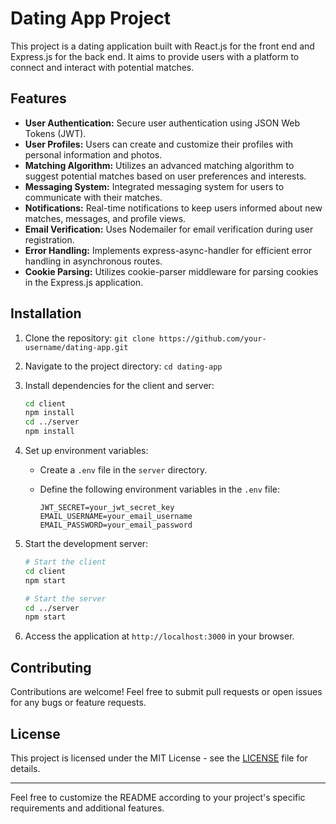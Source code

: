 # Dating App Project

This project is a dating application built with React.js for the front end and Express.js for the back end. It aims to provide users with a platform to connect and interact with potential matches.

## Features

- **User Authentication:** Secure user authentication using JSON Web Tokens (JWT).
- **User Profiles:** Users can create and customize their profiles with personal information and photos.
- **Matching Algorithm:** Utilizes an advanced matching algorithm to suggest potential matches based on user preferences and interests.
- **Messaging System:** Integrated messaging system for users to communicate with their matches.
- **Notifications:** Real-time notifications to keep users informed about new matches, messages, and profile views.
- **Email Verification:** Uses Nodemailer for email verification during user registration.
- **Error Handling:** Implements express-async-handler for efficient error handling in asynchronous routes.
- **Cookie Parsing:** Utilizes cookie-parser middleware for parsing cookies in the Express.js application.

## Installation

1. Clone the repository: `git clone https://github.com/your-username/dating-app.git`
2. Navigate to the project directory: `cd dating-app`
3. Install dependencies for the client and server:

   ```bash
   cd client
   npm install
   cd ../server
   npm install
   ```

4. Set up environment variables:
   - Create a `.env` file in the `server` directory.
   - Define the following environment variables in the `.env` file:

     ```
     JWT_SECRET=your_jwt_secret_key
     EMAIL_USERNAME=your_email_username
     EMAIL_PASSWORD=your_email_password
     ```

5. Start the development server:

   ```bash
   # Start the client
   cd client
   npm start

   # Start the server
   cd ../server
   npm start
   ```

6. Access the application at `http://localhost:3000` in your browser.

## Contributing

Contributions are welcome! Feel free to submit pull requests or open issues for any bugs or feature requests.

## License

This project is licensed under the MIT License - see the [LICENSE](LICENSE) file for details.

---
Feel free to customize the README according to your project's specific requirements and additional features.
